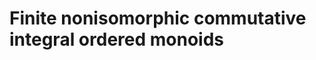 # Finite nonisomorphic commutative integral ordered monoids
<html>
<div id="insert"></div>
<script src="http://math.chapman.edu/~jipsen/structures/ua.js"></script>
<script>init("CIOMon",6,{associative:true,commutative:true,ordered:true,integral:true})</script>
</html>